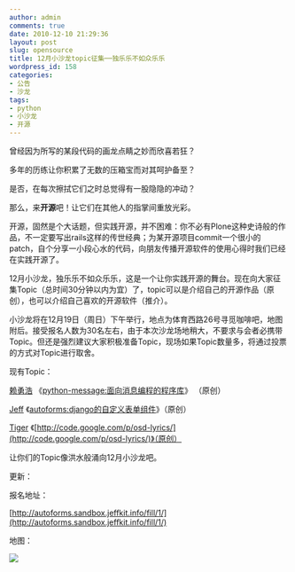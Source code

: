 ```yaml
---
author: admin
comments: true
date: 2010-12-10 21:29:36
layout: post
slug: opensource
title: 12月小沙龙topic征集──独乐乐不如众乐乐
wordpress_id: 158
categories:
- 公告
- 沙龙
tags:
- python
- 小沙龙
- 开源
---
```


曾经因为所写的某段代码的画龙点睛之妙而欣喜若狂？

多年的历练让你积累了无数的压箱宝而对其呵护备至？

是否，在每次擦拭它们之时总觉得有一股隐隐的冲动？

那么，来**开源**吧！让它们在其他人的指掌间重放光彩。

开源，固然是个大话题，但实践开源，并不困难：你不必有Plone这种史诗般的作品，不一定要写出rails这样的传世经典；为某开源项目commit一个很小的patch，自个分享一小段心水的代码，向朋友传播开源软件的使用心得时我们已经在实践开源了。

12月小沙龙，独乐乐不如众乐乐，这是一个让你实践开源的舞台。现在向大家征集Topic（总时间30分钟以内为宜）了，topic可以是介绍自己的开源作品（原创），也可以介绍自己喜欢的开源软件（推介）。

小沙龙将在12月19日（周日）下午举行，地点为体育西路26号寻觅咖啡吧，地图附后。接受报名人数为30名左右，由于本次沙龙场地稍大，不要求与会者必携带Topic。但还是强烈建议大家积极准备Topic，现场如果Topic数量多，将通过投票的方式对Topic进行取舍。

现有Topic：

[赖勇浩](http://blog.csdn.net/lanphaday) 《[python-message:面向消息编程的程序库](http://blog.csdn.net/lanphaday/archive/2010/12/09/6065896.aspx)》 （原创）

[Jeff](http://jeffkit.info) 《[autoforms:django的自定义表单组件](http://autoforms.sandbox.jeffkit.info)》（原创）

[Tiger](http://tigersoldier.is-programmer.com/) 《[http://code.google.com/p/osd-lyrics/](http://code.google.com/p/osd-lyrics/)》（原创）

让你们的Topic像洪水般涌向12月小沙龙吧。

更新：

报名地址：

[http://autoforms.sandbox.jeffkit.info/fill/1/](http://autoforms.sandbox.jeffkit.info/fill/1/)

地图：

[![](http://techparty.org/wp-content/uploads/2010/12/xmkf.png)](http://techparty.org/wp-content/uploads/2010/12/xmkf.png)
